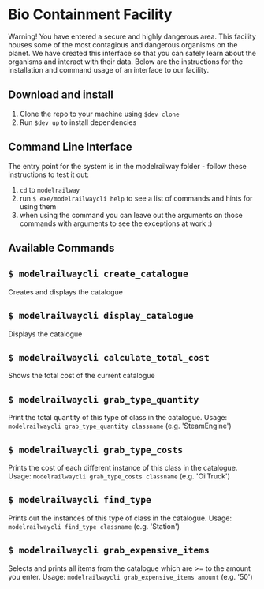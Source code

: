 # Bio Containment Facility

Warning! You have entered a secure and highly dangerous area. This facility houses some of the most contagious and dangerous organisms on the planet. We have created this interface so that you can safely learn about the organisms and interact with their data. Below are the instructions for the installation and command usage of an interface to our facility.

## Download and install

1. Clone the repo to your machine using `$dev clone`
1. Run `$dev up` to install dependencies

## Command Line Interface

The entry point for the system is in the modelrailway folder - follow these instructions to test it out:

1. `cd` to `modelrailway`
1. run `$ exe/modelrailwaycli help` to see a list of commands and hints for using them
1. when using the command you can leave out the arguments on those commands with arguments to see the exceptions at work :)

## Available Commands

## `$ modelrailwaycli create_catalogue`

Creates and displays the catalogue

## `$ modelrailwaycli display_catalogue`

Displays the catalogue

## `$ modelrailwaycli calculate_total_cost`

Shows the total cost of the current catalogue

## `$ modelrailwaycli grab_type_quantity`

Print the total quantity of this type of class in the catalogue.
Usage: `modelrailwaycli grab_type_quantity classname` (e.g. 'SteamEngine')

## `$ modelrailwaycli grab_type_costs`

Prints the cost of each different instance of this class in the catalogue.
Usage: `modelrailwaycli grab_type_costs classname` (e.g. 'OilTruck')

## `$ modelrailwaycli find_type`

Prints out the instances of this type of class in the catalogue.
Usage: `modelrailwaycli find_type classname` (e.g. 'Station')

## `$ modelrailwaycli grab_expensive_items`

Selects and prints all items from the catalogue which are >= to the amount you enter.
Usage: `modelrailwaycli grab_expensive_items amount` (e.g. '50')

